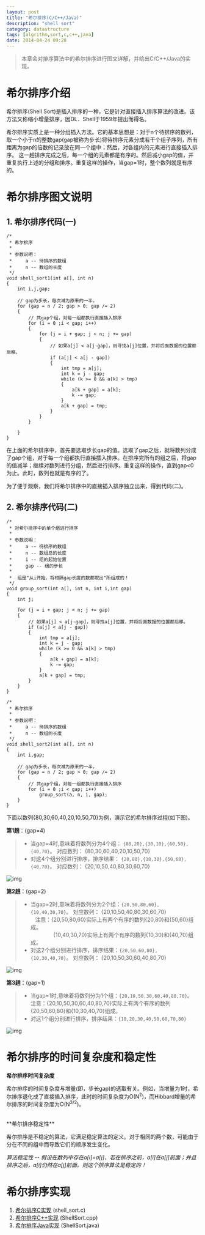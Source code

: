 ```yaml
---
layout: post
title: "希尔排序(C/C++/Java)"
description: "shell sort"
category: datastructure
tags: [algrithm,sort,c,c++,java]
date: 2014-04-24 09:28
---
```




> 本章会对排序算法中的希尔排序进行图文详解，并给出C/C++/Java的实现。



# 希尔排序介绍

希尔排序(Shell Sort)是插入排序的一种，它是针对直接插入排序算法的改进。该方法又称缩小增量排序，因DL．Shell于1959年提出而得名。

希尔排序实质上是一种分组插入方法。它的基本思想是：对于n个待排序的数列，取一个小于n的整数gap(gap被称为步长)将待排序元素分成若干个组子序列，所有距离为gap的倍数的记录放在同一个组中；然后，对各组内的元素进行直接插入排序。 这一趟排序完成之后，每一个组的元素都是有序的。然后减小gap的值，并重复执行上述的分组和排序。重复这样的操作，当gap=1时，整个数列就是有序的。



# 希尔排序图文说明

## 1. 希尔排序代码(一)

    /*
     * 希尔排序
     *
     * 参数说明：
     *     a -- 待排序的数组
     *     n -- 数组的长度
     */
    void shell_sort1(int a[], int n)
    {
        int i,j,gap;

        // gap为步长，每次减为原来的一半。
        for (gap = n / 2; gap > 0; gap /= 2)
        {
            // 共gap个组，对每一组都执行直接插入排序
            for (i = 0 ;i < gap; i++)
            {
                for (j = i + gap; j < n; j += gap) 
                {
                    // 如果a[j] < a[j-gap]，则寻找a[j]位置，并将后面数据的位置都后移。
                    if (a[j] < a[j - gap])
                    {
                        int tmp = a[j];
                        int k = j - gap;
                        while (k >= 0 && a[k] > tmp)
                        {
                            a[k + gap] = a[k];
                            k -= gap;
                        }
                        a[k + gap] = tmp;
                    }
                }
            }

        }
    }

在上面的希尔排序中，首先要选取步长gap的值。选取了gap之后，就将数列分成了gap个组，对于每一个组都执行直接插入排序。在排序完所有的组之后，将gap的值减半；继续对数列进行分组，然后进行排序。重复这样的操作，直到gap<0为止。此时，数列也就是有序的了。

为了便于观察，我们将希尔排序中的直接插入排序独立出来，得到代码(二)。


## 2. 希尔排序代码(二)

    /*
     * 对希尔排序中的单个组进行排序
     *
     * 参数说明：
     *     a -- 待排序的数组
     *     n -- 数组总的长度
     *     i -- 组的起始位置
     *     gap -- 组的步长
     *
     *  组是"从i开始，将相隔gap长度的数都取出"所组成的！
     */
    void group_sort(int a[], int n, int i,int gap)
    {
        int j;

        for (j = i + gap; j < n; j += gap) 
        {
            // 如果a[j] < a[j-gap]，则寻找a[j]位置，并将后面数据的位置都后移。
            if (a[j] < a[j - gap])
            {
                int tmp = a[j];
                int k = j - gap;
                while (k >= 0 && a[k] > tmp)
                {
                    a[k + gap] = a[k];
                    k -= gap;
                }
                a[k + gap] = tmp;
            }
        }
    }

    /*
     * 希尔排序
     *
     * 参数说明：
     *     a -- 待排序的数组
     *     n -- 数组的长度
     */
    void shell_sort2(int a[], int n)
    {
        int i,gap;

        // gap为步长，每次减为原来的一半。
        for (gap = n / 2; gap > 0; gap /= 2)
        {
            // 共gap个组，对每一组都执行直接插入排序
            for (i = 0 ;i < gap; i++)
                group_sort(a, n, i, gap);
        }
    }

下面以数列{80,30,60,40,20,10,50,70}为例，演示它的希尔排序过程(如下图)。

**第1趟**：(gap=4)

> + 当gap=4时,意味着将数列分为4个组： `{80,20},{30,10},{60,50},{40,70}`。 对应数列： {80,30,60,40,20,10,50,70}
> + 对这4个组分别进行排序，排序结果： `{20,80},{10,30},{50,60},{40,70}`。 对应数列： {20,10,50,40,80,30,60,70}

![img](/media/pic/datastruct_algrithm/algrithm/shell_01.jpg)



**第2趟**：(gap=2)

> + 当gap=2时,意味着将数列分为2个组：`{20,50,80,60}, {10,40,30,70}`。 对应数列： {20,10,50,40,80,30,60,70}
> <br/>&nbsp;&nbsp; 注意：{20,50,80,60}实际上有两个有序的数列{20,80}和{50,60}组成。
> <br/>&nbsp;&nbsp;&nbsp;&nbsp;&nbsp;&nbsp;&nbsp;&nbsp;&nbsp;&nbsp;&nbsp;&nbsp;&nbsp;&nbsp; {10,40,30,70}实际上有两个有序的数列{10,30}和{40,70}组成。
> + 对这2个组分别进行排序，排序结果：`{20,50,60,80}, {10,30,40,70}`。 对应数列： {20,10,50,30,60,40,80,70}

![img](/media/pic/datastruct_algrithm/algrithm/shell_02.jpg)


**第3趟**：(gap=1)

> + 当gap=1时,意味着将数列分为1个组：`{20,10,50,30,60,40,80,70}`。
> <br/>注意：{20,10,50,30,60,40,80,70}实际上有两个有序的数列{20,50,60,80}和{10,30,40,70}组成。
> + 对这1个组分别进行排序，排序结果：`{10,20,30,40,50,60,70,80}`

![img](/media/pic/datastruct_algrithm/algrithm/shell_03.jpg)



# 希尔排序的时间复杂度和稳定性

**希尔排序时间复杂度**

希尔排序的时间复杂度与增量(即，步长gap)的选取有关。例如，当增量为1时，希尔排序退化成了直接插入排序，此时的时间复杂度为O(N<sup>2</sup>)，而Hibbard增量的希尔排序的时间复杂度为O(N<sup>3/2</sup>)。

<br/>
**希尔排序稳定性**

希尔排序是不稳定的算法，它满足稳定算法的定义。对于相同的两个数，可能由于分在不同的组中而导致它们的顺序发生变化。

*算法稳定性 -- 假设在数列中存在a[i]=a[j]，若在排序之前，a[i]在a[j]前面；并且排序之后，a[i]仍然在a[j]前面。则这个排序算法是稳定的！*


# 希尔排序实现

1. [希尔排序C实现][link_shellsort_c] (shell_sort.c)
2. [希尔排序C++实现][link_shellsort_cplus] (ShellSort.cpp)
3. [希尔排序Java实现][link_shellsort_java] (ShellSort.java)

[link_shellsort_c]: https://github.com/wangkuiwu/datastructs_and_algorithm/blob/master/source/algrightm/sort/shell_sort/c/shell_sort.c
[link_shellsort_cplus]: https://github.com/wangkuiwu/datastructs_and_algorithm/blob/master/source/algrightm/sort/shell_sort/cplus/ShellSort.cpp
[link_shellsort_java]: https://github.com/wangkuiwu/datastructs_and_algorithm/blob/master/source/algrightm/sort/shell_sort/java/ShellSort.java
